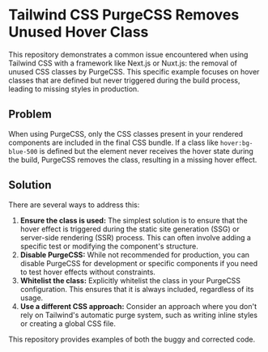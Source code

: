 # Tailwind CSS PurgeCSS Removes Unused Hover Class

This repository demonstrates a common issue encountered when using Tailwind CSS with a framework like Next.js or Nuxt.js: the removal of unused CSS classes by PurgeCSS.  This specific example focuses on hover classes that are defined but never triggered during the build process, leading to missing styles in production.

## Problem

When using PurgeCSS, only the CSS classes present in your rendered components are included in the final CSS bundle.  If a class like `hover:bg-blue-500` is defined but the element never receives the hover state during the build, PurgeCSS removes the class, resulting in a missing hover effect.

## Solution

There are several ways to address this:

1. **Ensure the class is used:** The simplest solution is to ensure that the hover effect is triggered during the static site generation (SSG) or server-side rendering (SSR) process.  This can often involve adding a specific test or modifying the component's structure.
2. **Disable PurgeCSS:** While not recommended for production, you can disable PurgeCSS for development or specific components if you need to test hover effects without constraints.
3. **Whitelist the class:** Explicitly whitelist the class in your PurgeCSS configuration. This ensures that it is always included, regardless of its usage.
4. **Use a different CSS approach:** Consider an approach where you don't rely on Tailwind's automatic purge system, such as writing inline styles or creating a global CSS file.

This repository provides examples of both the buggy and corrected code.